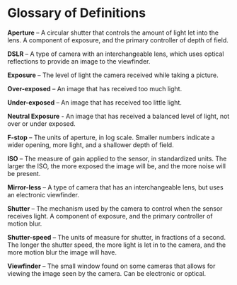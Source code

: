 # Glossary of Definitions

**Aperture** – A circular shutter that controls the amount of light let into the lens. A component of exposure, and the primary controller of depth of field.

**DSLR** – A type of camera with an interchangeable lens, which uses optical reflections to provide an image to the viewfinder.

**Exposure** – The level of light the camera received while taking a picture.

**Over-exposed** – An image that has received too much light.

**Under-exposed** – An image that has received too little light.

**Neutral Exposure** - An image that has received a balanced level of light, not over or under exposed. 

**F-stop** – The units of aperture, in log scale. Smaller numbers indicate a wider opening, more light, and a shallower depth of field.

**ISO** – The measure of gain applied to the sensor, in standardized units. The larger the ISO, the more exposed the image will be, and the more noise will be present.

**Mirror-less** – A type of camera that has an interchangeable lens, but uses an electronic viewfinder.

**Shutter** – The mechanism used by the camera to control when the sensor receives light. A component of exposure, and the primary controller of motion blur.

**Shutter-speed** – The units of measure for shutter, in fractions of a second. The longer the shutter speed, the more light is let in to the camera, and the more motion blur the image will have.

**Viewfinder** – The small window found on some cameras that allows for viewing the image seen by the camera. Can be electronic or optical. 